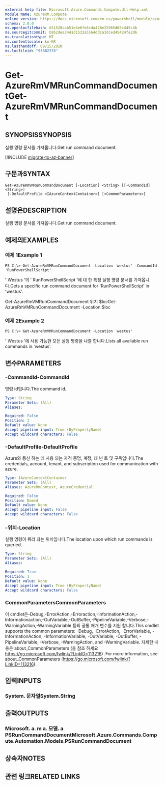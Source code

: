 ```yaml
---
external help file: Microsoft.Azure.Commands.Compute.dll-Help.xml
Module Name: AzureRM.Compute
online version: https://docs.microsoft.com/en-us/powershell/module/azurerm.compute/get-azurermvmruncommanddocument
schema: 2.0.0
ms.openlocfilehash: d51528cab51e4e6fe6cda428e25965d65c449c4b
ms.sourcegitcommit: b9b2dea3441d1532a5564ddca3dced45424fe2d6
ms.translationtype: MT
ms.contentlocale: ko-KR
ms.lasthandoff: 08/15/2020
ms.locfileid: "93882378"
---
```

# <span data-ttu-id="69e57-101">Get-AzureRmVMRunCommandDocument</span><span class="sxs-lookup"><span data-stu-id="69e57-101">Get-AzureRmVMRunCommandDocument</span></span>

## <span data-ttu-id="69e57-102">SYNOPSIS</span><span class="sxs-lookup"><span data-stu-id="69e57-102">SYNOPSIS</span></span>
<span data-ttu-id="69e57-103">실행 명령 문서를 가져옵니다.</span><span class="sxs-lookup"><span data-stu-id="69e57-103">Get run command document.</span></span>

[!INCLUDE [migrate-to-az-banner](../../includes/migrate-to-az-banner.md)]

## <span data-ttu-id="69e57-104">구문과</span><span class="sxs-lookup"><span data-stu-id="69e57-104">SYNTAX</span></span>

```
Get-AzureRmVMRunCommandDocument [-Location] <String> [[-CommandId] <String>]
 [-DefaultProfile <IAzureContextContainer>] [<CommonParameters>]
```

## <span data-ttu-id="69e57-105">설명은</span><span class="sxs-lookup"><span data-stu-id="69e57-105">DESCRIPTION</span></span>
<span data-ttu-id="69e57-106">실행 명령 문서를 가져옵니다.</span><span class="sxs-lookup"><span data-stu-id="69e57-106">Get run command document.</span></span>

## <span data-ttu-id="69e57-107">예제의</span><span class="sxs-lookup"><span data-stu-id="69e57-107">EXAMPLES</span></span>

### <span data-ttu-id="69e57-108">예제 1</span><span class="sxs-lookup"><span data-stu-id="69e57-108">Example 1</span></span>
```
PS C:\> Get-AzureRmVMRunCommandDocument -Location 'westus' -CommandId 'RunPowerShellScript'
```

<span data-ttu-id="69e57-109">' Westus '의 ' RunPowerShellScript '에 대 한 특정 실행 명령 문서를 가져옵니다.</span><span class="sxs-lookup"><span data-stu-id="69e57-109">Gets a specific run command document for 'RunPowerShellScript' in 'westus'.</span></span>


<span data-ttu-id="69e57-110">Get-AzureRmVMRunCommandDocument 위치 $loc</span><span class="sxs-lookup"><span data-stu-id="69e57-110">Get-AzureRmVMRunCommandDocument -Location $loc</span></span>

### <span data-ttu-id="69e57-111">예제 2</span><span class="sxs-lookup"><span data-stu-id="69e57-111">Example 2</span></span>
```
PS C:\> Get-AzureRmVMRunCommandDocument -Location 'westus'
```

<span data-ttu-id="69e57-112">' Westus '에 사용 가능한 모든 실행 명령을 나열 합니다.</span><span class="sxs-lookup"><span data-stu-id="69e57-112">Lists all available run commands in 'westus'.</span></span>

## <span data-ttu-id="69e57-113">변수</span><span class="sxs-lookup"><span data-stu-id="69e57-113">PARAMETERS</span></span>

### <span data-ttu-id="69e57-114">-CommandId</span><span class="sxs-lookup"><span data-stu-id="69e57-114">-CommandId</span></span>
<span data-ttu-id="69e57-115">명령 id입니다.</span><span class="sxs-lookup"><span data-stu-id="69e57-115">The command id.</span></span>

```yaml
Type: String
Parameter Sets: (All)
Aliases: 

Required: False
Position: 2
Default value: None
Accept pipeline input: True (ByPropertyName)
Accept wildcard characters: False
```

### <span data-ttu-id="69e57-116">-DefaultProfile</span><span class="sxs-lookup"><span data-stu-id="69e57-116">-DefaultProfile</span></span>
<span data-ttu-id="69e57-117">Azure와 통신 하는 데 사용 되는 자격 증명, 계정, 테 넌 트 및 구독입니다.</span><span class="sxs-lookup"><span data-stu-id="69e57-117">The credentials, account, tenant, and subscription used for communication with azure.</span></span>

```yaml
Type: IAzureContextContainer
Parameter Sets: (All)
Aliases: AzureRmContext, AzureCredential

Required: False
Position: Named
Default value: None
Accept pipeline input: False
Accept wildcard characters: False
```

### <span data-ttu-id="69e57-118">-위치</span><span class="sxs-lookup"><span data-stu-id="69e57-118">-Location</span></span>
<span data-ttu-id="69e57-119">실행 명령이 쿼리 되는 위치입니다.</span><span class="sxs-lookup"><span data-stu-id="69e57-119">The location upon which run commands is queried.</span></span>

```yaml
Type: String
Parameter Sets: (All)
Aliases: 

Required: True
Position: 1
Default value: None
Accept pipeline input: True (ByPropertyName)
Accept wildcard characters: False
```

### <span data-ttu-id="69e57-120">CommonParameters</span><span class="sxs-lookup"><span data-stu-id="69e57-120">CommonParameters</span></span>
<span data-ttu-id="69e57-121">이 cmdlet은-Debug,-ErrorAction,-Erroraction,-InformationAction,-Informationaction,-OutVariable,-OutBuffer,-PipelineVariable,-Verbose,-WarningAction,-WarningVariable 등의 공통 매개 변수를 지원 합니다.</span><span class="sxs-lookup"><span data-stu-id="69e57-121">This cmdlet supports the common parameters: -Debug, -ErrorAction, -ErrorVariable, -InformationAction, -InformationVariable, -OutVariable, -OutBuffer, -PipelineVariable, -Verbose, -WarningAction, and -WarningVariable.</span></span> <span data-ttu-id="69e57-122">자세한 내용은 about_CommonParameters (을 참조 하세요 https://go.microsoft.com/fwlink/?LinkID=113216) .</span><span class="sxs-lookup"><span data-stu-id="69e57-122">For more information, see about_CommonParameters (https://go.microsoft.com/fwlink/?LinkID=113216).</span></span>

## <span data-ttu-id="69e57-123">입력</span><span class="sxs-lookup"><span data-stu-id="69e57-123">INPUTS</span></span>

### <span data-ttu-id="69e57-124">System. 문자열</span><span class="sxs-lookup"><span data-stu-id="69e57-124">System.String</span></span>

## <span data-ttu-id="69e57-125">출력</span><span class="sxs-lookup"><span data-stu-id="69e57-125">OUTPUTS</span></span>

### <span data-ttu-id="69e57-126">Microsoft. a. m a. 모델. a PSRunCommandDocument</span><span class="sxs-lookup"><span data-stu-id="69e57-126">Microsoft.Azure.Commands.Compute.Automation.Models.PSRunCommandDocument</span></span>

## <span data-ttu-id="69e57-127">상속자</span><span class="sxs-lookup"><span data-stu-id="69e57-127">NOTES</span></span>

## <span data-ttu-id="69e57-128">관련 링크</span><span class="sxs-lookup"><span data-stu-id="69e57-128">RELATED LINKS</span></span>

